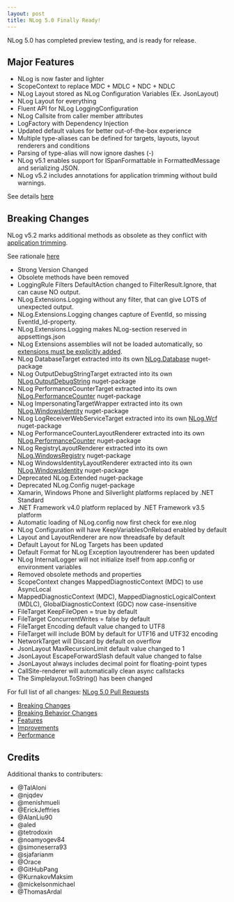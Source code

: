 ```yaml
---
layout: post
title: NLog 5.0 Finally Ready!
---
```


NLog 5.0 has completed preview testing, and is ready for release.

## Major Features

- NLog is now faster and lighter
- ScopeContext to replace MDC + MDLC + NDC + NDLC
- NLog Layout stored as NLog Configuration Variables (Ex. JsonLayout)
- NLog Layout for everything
- Fluent API for NLog LoggingConfiguration
- NLog Callsite from caller member attributes
- LogFactory with Dependency Injection
- Updated default values for better out-of-the-box experience
- Multiple type-aliases can be defined for targets, layouts, layout renderers and conditions
- Parsing of type-alias will now ignore dashes (-)
- NLog v5.1 enables support for ISpanFormattable in FormattedMessage and serializing JSON.
- NLog v5.2 includes annotations for application trimming without build warnings.

See details [here](https://nlog-project.org/2021/08/25/nlog-5-0-preview1-ready.html)

## Breaking Changes

NLog v5.2 marks additional methods as obsolete as they conflict with [application trimming](https://nlog-project.org/2023/05/30/nlog-5-2-trim-warnings.html).

See rationale [here](https://nlog-project.org/2021/08/25/nlog-5-0-preview1-ready.html)

- Strong Version Changed
- Obsolete methods have been removed
- LoggingRule Filters DefaultAction changed to FilterResult.Ignore, that can cause NO output.
- NLog.Extensions.Logging without any filter, that can give LOTS of unexpected output.
- NLog.Extensions.Logging changes capture of EventId, so missing EventId_Id-property.
- NLog.Extensions.Logging makes NLog-section reserved in appsettings.json
- NLog Extensions assemblies will not be loaded automatically, so [extensions must be explicitly added](https://github.com/NLog/NLog/wiki/Register-your-custom-component).
- NLog DatabaseTarget extracted into its own [NLog.Database](https://www.nuget.org/packages/NLog.Database) nuget-package
- NLog OutputDebugStringTarget extracted into its own [NLog.OutputDebugString](https://www.nuget.org/packages/NLog.OutputDebugString) nuget-package
- NLog PerformanceCounterTarget extracted into its own [NLog.PerformanceCounter](https://www.nuget.org/packages/NLog.PerformanceCounter) nuget-package
- NLog ImpersonatingTargetWrapper extracted into its own [NLog.WindowsIdentity](https://www.nuget.org/packages/NLog.WindowsIdentity) nuget-package
- NLog LogReceiverWebServiceTarget extracted into its own [NLog.Wcf](https://www.nuget.org/packages/NLog.Wcf) nuget-package
- NLog PerformanceCounterLayoutRenderer extracted into its own [NLog.PerformanceCounter](https://www.nuget.org/packages/NLog.PerformanceCounter) nuget-package
- NLog RegistryLayoutRenderer extracted into its own [NLog.WindowsRegistry](https://www.nuget.org/packages/NLog.WindowsRegistry) nuget-package
- NLog WindowsIdentityLayoutRenderer extracted into its own [NLog.WindowsIdentity](https://www.nuget.org/packages/NLog.WindowsIdentity) nuget-package
- Deprecated NLog.Extended nuget-package
- Deprecated NLog.Config nuget-package
- Xamarin, Windows Phone and Silverlight platforms replaced by .NET Standard
- .NET Framework v4.0 platform replaced by .NET Framework v3.5 platform
- Automatic loading of NLog.config now first check for exe.nlog
- NLog Configuration will have KeepVariablesOnReload enabled by default
- Layout and LayoutRenderer are now threadsafe by default
- Default Layout for NLog Targets has been updated
- Default Format for NLog Exception layoutrenderer has been updated
- NLog InternalLogger will not initialize itself from app.config or environment variables
- Removed obsolete methods and properties
- ScopeContext changes MappedDiagnosticContext (MDC) to use AsyncLocal
- MappedDiagnosticContext (MDC), MappedDiagnosticLogicalContext (MDLC), GlobalDiagnosticContext (GDC) now case-insensitive
- FileTarget KeepFileOpen = true by default
- FileTarget ConcurrentWrites = false by default
- FileTarget Encoding default value changed to UTF8
- FileTarget will include BOM by default for UTF16 and UTF32 encoding
- NetworkTarget will Discard by default on overflow
- JsonLayout MaxRecursionLimit default value changed to 1
- JsonLayout EscapeForwardSlash default value changed to false
- JsonLayout always includes decimal point for floating-point types
- CallSite-renderer will automatically clean async callstacks
- The Simplelayout.ToString() has been changed

For full list of all changes: [NLog 5.0 Pull Requests](https://github.com/NLog/NLog/pulls?q=is%3Apr+is%3Amerged+milestone:%225.0%20%28new%29%22)

- [Breaking Changes](https://github.com/NLog/NLog/pulls?q=is%3Apr+label%3A%22breaking%20change%22+is%3Amerged+milestone:%225.0%20%28new%29%22)
- [Breaking Behavior Changes](https://github.com/NLog/NLog/pulls?q=is%3Apr+label%3A%22breaking%20behavior%20change%22+is%3Amerged+milestone:%225.0%20%28new%29%22)
- [Features](https://github.com/NLog/NLog/pulls?q=is%3Apr+label%3A%22Feature%22+is%3Amerged+milestone:%225.0%20%28new%29%22)
- [Improvements](https://github.com/NLog/NLog/pulls?q=is%3Apr+label%3A%22Enhancement%22+is%3Amerged+milestone:%225.0%20%28new%29%22)
- [Performance](https://github.com/NLog/NLog/pulls?q=is%3Apr+label%3A%22Performance%22+is%3Amerged+milestone:%225.0%20%28new%29%22)

## Credits
Additional thanks to contributers:

- @TalAloni
- @njqdev
- @menishmueli
- @ErickJeffries
- @AlanLiu90
- @aled
- @tetrodoxin
- @noamyogev84
- @simoneserra93
- @sjafarianm
- @Orace
- @GitHubPang
- @KurnakovMaksim
- @mickelsonmichael
- @ThomasArdal
